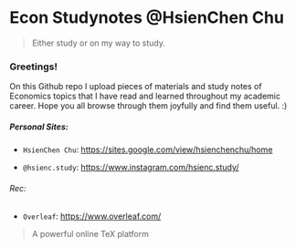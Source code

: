 # Econ Studynotes @HsienChen Chu
> Either study or on my way to study. 
### Greetings!

On this Github repo I upload pieces of materials and study notes of Economics topics that I have read and learned throughout my academic career. Hope you all browse through them joyfully and find them useful. :)

##### Personal Sites:
- `HsienChen Chu`:
  https://sites.google.com/view/hsienchenchu/home

- `@hsienc.study`:
  https://www.instagram.com/hsienc.study/

###### Rec:
- `Overleaf`:  https://www.overleaf.com/
> A powerful online TeX platform

  
